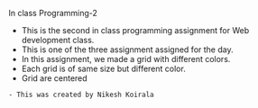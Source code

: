 In class Programming-2
- This is the second in class programming assignment for Web development class.
- This is one of the three assignment assigned for the day.
- In this assignment, we made a grid with different colors.
- Each grid is of same size but different color.
- Grid are centered



```
- This was created by Nikesh Koirala

